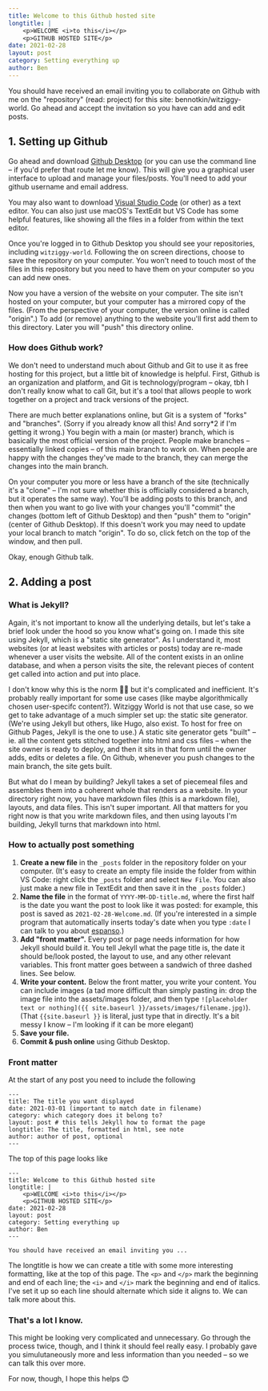 ```yaml
---
title: Welcome to this Github hosted site
longtitle: | 
    <p>WELCOME <i>to this</i></p>
    <p>GITHUB HOSTED SITE</p>
date: 2021-02-28
layout: post
category: Setting everything up
author: Ben
---
```


You should have received an email inviting you to collaborate on Github with me on the "repository" (read: project) for this site: bennotkin/witziggy-world. Go ahead and accept the invitation so you have can add and edit posts.

## 1. Setting up Github
Go ahead and download [Github Desktop](https://desktop.github.com) (or you can use the command line – if you'd prefer that route let me know). This will give you a graphical user interface to upload and manage your files/posts. You'll need to add your github username and email address.

You may also want to download [Visual Studio Code](https://code.visualstudio.com) (or other) as a text editor. You can also just use macOS's TextEdit but VS Code has some helpful features, like showing all the files in a folder from within the text editor.

Once you're logged in to Github Desktop you should see your repositories, including `witziggy-world`. Following the on screen directions, choose to save the repository on your computer. You won't need to touch most of the files in this repository but you need to have them on your computer so you can add new ones. 

Now you have a version of the website on your computer. The site isn't hosted on your computer, but your computer has a mirrored copy of the files. (From the perspective of your computer, the version online is called "origin".) To add (or remove) anything to the website you'll first add them to this directory. Later you will "push" this directory online.

### How does Github work?
We don't need to understand much about Github and Git to use it as free hosting for this project, but a little bit of knowledge is helpful. First, Github is an organization and platform, and Git is technology/program – okay, tbh I don't really know what to call Git, but it's a tool that allows people to work together on a project and track versions of the project.

There are much better explanations online, but Git is a system of "forks" and "branches". (Sorry if you already know all this! And sorry*2 if I'm getting it wrong.) You begin with a main (or master) branch, which is basically the most official version of the project. People make branches – essentially linked copies – of this main branch to work on. When people are happy with the changes they've made to the branch, they can merge the changes into the main branch.

On your computer you more or less have a branch of the site (technically it's a "clone" – I'm not sure whether this is officially considered a branch, but it operates the same way). You'll be adding posts to this branch, and then when you want to go live with your changes you'll "commit" the changes (bottom left of Github Desktop) and then "push" them to "origin" (center of Github Desktop). If this doesn't work you may need to update your local branch to match "origin". To do so, click fetch on the top of the window, and then pull. 

Okay, enough Github talk.

## 2. Adding a post

### What is Jekyll?
Again, it's not important to know all the underlying details, but let's take a brief look under the hood so you know what's going on. I made this site using Jekyll, which is a "static site generator". As I understand it, most websites (or at least websites with articles or posts) today are re-made whenever a user visits the website. All of the content exists in an online database, and when a person visits the site, the relevant pieces of content get called into action and put into place.

I don't know why this is the norm 🤷‍♀️ but it's complicated and inefficient. It's probably really important for some use cases (like maybe algorithmically chosen user-specifc content?). Witziggy World is not that use case, so we get to take advantage of a much simpler set up: the static site generator. (We're using Jekyll but others, like Hugo, also exist. To host for free on Github Pages, Jekyll is the one to use.) A static site generator gets "built" – ie. all the content gets stitched together into html and css files – when the site owner is ready to deploy, and then it sits in that form until the owner adds, edits or deletes a file. On Github, whenever you push changes to the main branch, the site gets built.

But what do I mean by building? Jekyll takes a set of piecemeal files and assembles them into a coherent whole that renders as a website. In your directory right now, you have markdown files (this is a markdown file), layouts, and data files. This isn't super important. All that matters for you right now is that you write markdown files, and then using layouts I'm building, Jekyll turns that markdown into html.

### How to actually post something
1. **Create a new file** in the `_posts` folder in the repository folder on your computer. (It's easy to create an empty file inside the folder from within VS Code: right click the `_posts` folder and select `New File`. You can also just make a new file in TextEdit and then save it in the `_posts` folder.)
2. **Name the file** in the format of `YYYY-MM-DD-title.md`, where the first half is the date you want the post to look like it was posted: for example, this post is saved as `2021-02-28-Welcome.md`. (If you're interested in a simple program that automatically inserts today's date when you type `:date` I can talk to you about [espanso](espanso.org).)
3. **Add "front matter".** Every post or page needs information for how Jekyll should build it. You tell Jekyll what the page title is, the date it should be/look posted, the layout to use, and any other relevant variables. This front matter goes between a sandwich of three dashed lines. See below.
4. **Write your content.** Below the front matter, you write your content. You can include images (a tad more difficult than simply pasting in: drop the image file into the assets/images folder, and then type `![placeholder text or nothing]({{ site.baseurl }}/assets/images/filename.jpg)`). (That `{{site.baseurl }}` is literal, just type that in directly. It's a bit messy I know – I'm looking if it can be more elegant)
5. **Save your file.** 
6. **Commit & push online** using Github Desktop.

### Front matter
At the start of any post you need to include the following
```
---
title: The title you want displayed
date: 2021-03-01 (important to match date in filename)
category: which category does it belong to?
layout: post # this tells Jekyll how to format the page
longtitle: The title, formatted in html, see note
author: author of post, optional
---
```

The top of this page looks like 

```
---
title: Welcome to this Github hosted site
longtitle: | 
    <p>WELCOME <i>to this</i></p>
    <p>GITHUB HOSTED SITE</p>
date: 2021-02-28
layout: post
category: Setting everything up
author: Ben
---

You should have received an email inviting you ...
```

The longtitle is how we can create a title with some more interesting formatting, like at the top of this page. The `<p>` and `</p>` mark the beginning and end of each line; the `<i>` and `</i>` mark the beginning and end of italics. I've set it up so each line should alternate which side it aligns to. We can talk more about this.

### That's a lot I know.
This might be looking very complicated and unnecessary. Go through the process twice, though, and I think it should feel really easy. I probably gave you simulutaneously more and less information than you needed – so we can talk this over more.

For now, though, I hope this helps 😊


